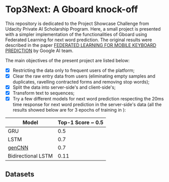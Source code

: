 # Top3Next: A Gboard knock-off #

This repository is dedicated to the Project Showcase Challenge from Udacity 
Private AI Scholarship Program. Here, a small project is presented with
a simpler implementation of the functionalities of Gboard using Federated 
Learning for next word prediction. The original results were described in the paper 
[FEDERATED LEARNING FOR MOBILE KEYBOARD PREDICTION](https://arxiv.org/pdf/1811.03604.pdf)
by Google AI team. 

The main objectives of the present project are listed below:
- [X] Restricting the data only to frequent users of the platform;
- [X] Clear the raw entry data from users (eliminating empty samples and duplicates, ravelling contracted forms and removing stop words);
- [X] Split the data into server-side's and client-side's;
- [X] Transform text to sequences;
- [X] Try a few different models for next word prediction respecting the 20ms time response for next word prediction in the server-side's data (all the results showed below are for 3 epochs of training in ):

Model | Top-1 Score ~ 0.5
------------- | -------------
GRU | 0.5
LSTM | 0.7
[genCNN](https://pdfs.semanticscholar.org/8645/643ad5dfe662fa38f61615432d5c9bdf2ffb.pdf) | 0.7
Bidirectional LSTM | 0.11


## Datasets


